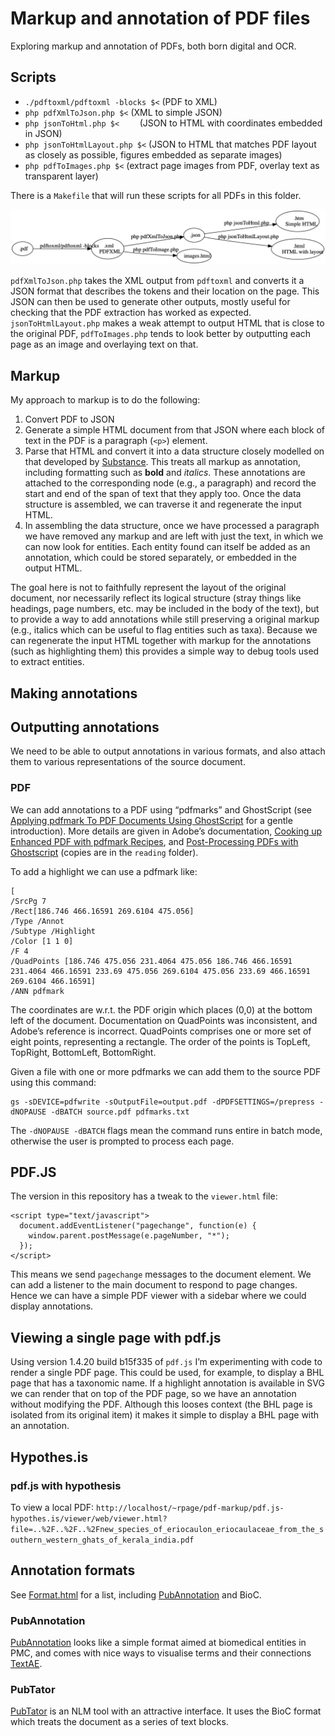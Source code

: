 # Markup and annotation of PDF files

Exploring markup and annotation of PDFs, both born digital and OCR.


## Scripts

- `./pdftoxml/pdftoxml -blocks $<`	 (PDF to XML)
- `php pdfXmlToJson.php $<`	 (XML to simple JSON)
- `php jsonToHtml.php $<	` (JSON to HTML with coordinates embedded in JSON) 
- `php jsonToHtmlLayout.php $<`	(JSON to HTML that matches PDF layout as closely as possible, figures embedded as separate images)
- `php pdfToImages.php $<` (extract page images from PDF, overlay text as transparent layer)

There is a `Makefile` that will run these scripts for all PDFs in this folder.

![](https://github.com/rdmpage/pdf-markup/raw/main/images/makefile.png)

`pdfXmlToJson.php` takes the XML output from `pdftoxml` and converts it a JSON format that describes the tokens and their location on the page. This JSON can then be used to generate other outputs, mostly useful for checking that the PDF extraction has worked as expected. `jsonToHtmlLayout.php` makes a weak attempt to output HTML that is close to the original PDF, `pdfToImages.php` tends to look better by outputting each page as an image and overlaying text on that.

## Markup

My approach to markup is to do the following:

1. Convert PDF to JSON
2. Generate a simple HTML document from that JSON where each block of text in the PDF is a paragraph (`<p>`) element.
3. Parse that HTML and convert it into a data structure closely modelled on that developed by [Substance](https://substance.io). This treats all markup as annotation, including formatting such as **bold** and *italics*. These annotations are attached to the corresponding node (e.g., a paragraph) and record the start and end of the span of text that they apply too. Once the data structure is assembled, we can traverse it and regenerate the input HTML.
4. In assembling the data structure, once we have processed a paragraph we have removed any markup and are left with just the text, in which we can now look for entities. Each entity found can itself be added as an annotation, which could be stored separately, or embedded in the output HTML.

The goal here is not to faithfully represent the layout of the original document, nor necessarily reflect its logical structure (stray things like headings, page numbers, etc. may be included in the body of the text), but to provide a way to add annotations while still preserving a original markup (e.g., italics which can be useful to flag entities such as taxa). Because we can regenerate the input HTML together with markup for the annotations (such as highlighting them) this provides a simple way to debug tools used to extract entities.


## Making annotations



## Outputting annotations

We need to be able to output annotations in various formats, and also attach them to various representations of the source document.

### PDF

We can add annotations to a PDF using “pdfmarks” and GhostScript (see [Applying pdfmark To PDF Documents Using GhostScript](https://thechriskent.com/2017/02/13/applying-pdfmark-to-pdf-documents-using-ghostscript/) for a gentle introduction). More details are given in Adobe’s documentation, [Cooking up Enhanced PDF with pdfmark Recipes](http://www.meadowmead.com/wp-content/uploads/2011/04/PDFMarkRecipes.pdf), and [Post-Processing PDFs with Ghostscript](https://www.lexjansen.com/phuse/2018/ad/AD07.pdf) (copies are in the `reading` folder). 

To add a highlight we can use a pdfmark like:

```
[
/SrcPg 7
/Rect[186.746 466.16591 269.6104 475.056]
/Type /Annot
/Subtype /Highlight
/Color [1 1 0]
/F 4
/QuadPoints [186.746 475.056 231.4064 475.056 186.746 466.16591 231.4064 466.16591 233.69 475.056 269.6104 475.056 233.69 466.16591 269.6104 466.16591]
/ANN pdfmark

```

The coordinates are w.r.t. the PDF origin which places (0,0) at the bottom left of the document. Documentation on QuadPoints was inconsistent, and Adobe’s reference is incorrect. QuadPoints comprises one or more set of eight points, representing a rectangle. The order of the points is TopLeft, TopRight, BottomLeft, BottomRight. 

Given a file with one or more pdfmarks we can add them to the source PDF using this command:


```
gs -sDEVICE=pdfwrite -sOutputFile=output.pdf -dPDFSETTINGS=/prepress -dNOPAUSE -dBATCH source.pdf pdfmarks.txt
```

The `-dNOPAUSE -dBATCH` flags mean the command runs entire in batch mode, otherwise the user is prompted to process each page.


## PDF.JS

The version in this repository has a tweak to the `viewer.html` file:

```
<script type="text/javascript">
  document.addEventListener("pagechange", function(e) {
  	window.parent.postMessage(e.pageNumber, "*");
  });
</script>
```

This means we send `pagechange` messages to the document element. We can add a listener to the main document to respond to page changes. Hence we can have a simple PDF viewer with a sidebar where we could display annotations.

## Viewing a single page with pdf.js

Using version 1.4.20 build b15f335 of `pdf.js` I’m experimenting with code to render a single PDF page. This could be used, for example, to display a BHL page that has a taxonomic name. If a highlight annotation is available in SVG we can render that on top of the PDF page, so we have an annotation without modifying the PDF. Although this looses context (the BHL page is isolated from its original item) it makes it simple to display a BHL page with an annotation.



## Hypothes.is

### pdf.js with hypothesis

To view a local PDF: `http://localhost/~rpage/pdf-markup/pdf.js-hypothes.is/viewer/web/viewer.html?file=..%2F..%2F..%2Fnew_species_of_eriocaulon_eriocaulaceae_from_the_southern_western_ghats_of_kerala_india.pdf`


## Annotation formats

See [Format.html](https://www.ncbi.nlm.nih.gov/CBBresearch/Lu/Demo/tmTools/Format.html) for a list, including [PubAnnotation](http://pubannotation.org) and BioC.

### PubAnnotation

[PubAnnotation](http://www.pubannotation.org/docs/annotation-format/) looks like a simple format aimed at biomedical entities in PMC, and comes with nice ways to visualise terms and their connections [TextAE](http://textae.pubannotation.org).

### PubTator

[PubTator](https://www.ncbi.nlm.nih.gov/research/pubtator/) is an NLM tool with an attractive interface. It uses the BioC format which treats the document as a series of text blocks.

